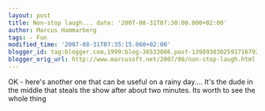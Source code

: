 ```yaml
---
layout: post
title: Non-stop laugh... date: '2007-08-31T07:30:00.000+02:00'
author: Marcus Hammarberg
tags: - Fun
modified_time: '2007-08-31T07:35:15.060+02:00'
blogger_id: tag:blogger.com,1999:blog-36533086.post-1398930302591716792
blogger_orig_url: http://www.marcusoft.net/2007/08/non-stop-laugh.html
---
```


OK - here's another one that can be useful on a rainy day.... It's
the dude in the middle that steals the show after about two minutes. Its
worth to see the whole thing

